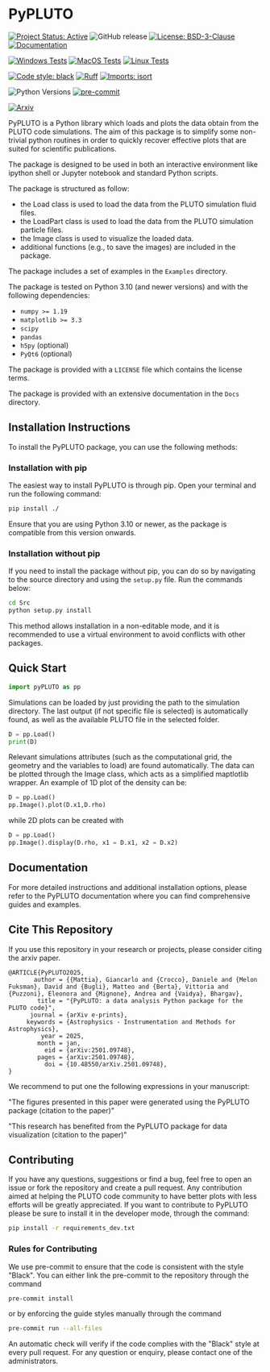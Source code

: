 # PyPLUTO
[![Project Status: Active](https://www.repostatus.org/badges/latest/active.svg)](https://www.repostatus.org/#active)
![GitHub release](https://img.shields.io/github/v/release/GiMattia/PyPLUTO?include_prereleases&label=Github%20Release)
[![License: BSD-3-Clause](https://img.shields.io/badge/License-BSD%203--Clause-blue.svg)](https://opensource.org/licenses/BSD-3-Clause)
[![Documentation](https://readthedocs.org/projects/pypluto/badge/?version=latest)](https://pypluto.readthedocs.io/en/latest/?badge=latest)

[![Windows Tests](https://github.com/GiMattia/PyPLUTO/actions/workflows/test_windows.yml/badge.svg)](https://github.com/GiMattia/PyPLUTO/actions/workflows/test_windows.yml)
[![MacOS Tests](https://github.com/GiMattia/PyPLUTO/actions/workflows/test_macos.yml/badge.svg)](https://github.com/GiMattia/PyPLUTO/actions/workflows/test_macos.yml)
[![Linux Tests](https://github.com/GiMattia/PyPLUTO/actions/workflows/test_linux.yml/badge.svg)](https://github.com/GiMattia/PyPLUTO/actions/workflows/test_linux.yml)

[![Code style: black](https://img.shields.io/badge/code%20style-black-000000.svg)](https://github.com/psf/black)
[![Ruff](https://img.shields.io/endpoint?url=https://raw.githubusercontent.com/astral-sh/ruff/main/assets/badge/v2.json)](https://github.com/astral-sh/ruff)
[![Imports: isort](https://img.shields.io/badge/%20imports-isort-%231674b1?style=flat&labelColor=ef8336)](https://pycqa.github.io/isort/)
<!-- ![Mypy](https://img.shields.io/badge/type_checking-mypy-brightgreen) -->

![Python Versions](https://img.shields.io/badge/Python-3.10%20%7C%203.11%20%7C%203.12%20%7C%203.13-3776AB.svg?style=flat&logo=python&logoColor=white)
[![pre-commit](https://github.com/GiMattia/PyPLUTO/actions/workflows/pre-commit.yml/badge.svg)](https://github.com//GiMattia/PyPLUTO/actions/workflows/pre-commit.yml)
<!-- ![Coverage](https://img.shields.io/badge/coverage-95%25-brightgreen) -->

<!-- ![PyPI](https://img.shields.io/pypi/v/PyPLUTO) -->
<!-- ![Conda](https://img.shields.io/badge/conda-available-brightgreen) -->
<!-- ![Zenodo](https://img.shields.io/badge/zenodo-DATA-brightgreen) -->


[![Arxiv](https://img.shields.io/badge/arXiv-2501.09748-8F1515?style=flat&logo=arxiv&logoColor=red)](https://doi.org/10.48550/arXiv.2501.09748)
<!-- [![DOI](https://joss.theoj.org/papers/.../status.svg)](https://doi.org/...) -->
<!-- [![Citation Badge](https://api.juleskreuer.eu/citation-badge.php?doi=YOURDOI)](https://juleskreuer.eu/citation-badge/) -->



PyPLUTO is a Python library which loads and plots the data obtain from the
PLUTO code simulations.
The aim of this package is to simplify some non-trivial python routines in order
to quickly recover effective plots that are suited for scientific publications.

The package is designed to be used in both an interactive environment like
ipython shell or Jupyter notebook and standard Python scripts.

The package is structured as follow:

- the Load class is used to load the data from the PLUTO simulation fluid files.
- the LoadPart class is used to load the data from the PLUTO simulation particle files.
- the Image class is used to visualize the loaded data.
- additional functions (e.g., to save the images) are included in the package.

The package includes a set of examples in the `Examples` directory.

The package is tested on Python 3.10 (and newer versions) and with the following dependencies:

- `numpy >= 1.19`
- `matplotlib >= 3.3`
- `scipy`
- `pandas`
- `h5py` (optional)
- `PyQt6` (optional)

The package is provided with a `LICENSE` file which contains the license terms.

The package is provided with an extensive documentation in the `Docs` directory.

## Installation Instructions

To install the PyPLUTO package, you can use the following methods:

### Installation with pip

The easiest way to install PyPLUTO is through pip. Open your terminal and run the following command:

```bash
pip install ./
```

Ensure that you are using Python 3.10 or newer, as the package is compatible from this version onwards.

### Installation without pip

If you need to install the package without pip, you can do so by navigating to the source directory and using the `setup.py` file. Run the commands below:

```bash
cd Src
python setup.py install
```

This method allows installation in a non-editable mode, and it is recommended to use a virtual environment to avoid conflicts with other packages.

## Quick Start

```python
import pyPLUTO as pp
```

Simulations can be loaded by just providing the path to the simulation directory. The last output (if not specific
file is selected) is automatically found, as well as the available PLUTO file in the selected folder.

```python
D = pp.Load()
print(D)
```

Relevant simulations attributes (such as the computational grid, the geometry and the variables to load) are found automatically.
The data can be plotted through the Image class, which acts as a simplified maptlotlib wrapper.
An example of 1D plot of the density can be:

```python
D = pp.Load()
pp.Image().plot(D.x1,D.rho)
```

while 2D plots can be created with

```python
D = pp.Load()
pp.Image().display(D.rho, x1 = D.x1, x2 = D.x2)
```

## Documentation

For more detailed instructions and additional installation options, please refer to the PyPLUTO documentation where you can find comprehensive guides and examples.

## Cite This Repository

If you use this repository in your research or projects, please consider citing the arxiv paper.

```
@ARTICLE{PyPLUTO2025,
       author = {{Mattia}, Giancarlo and {Crocco}, Daniele and {Melon Fuksman}, David and {Bugli}, Matteo and {Berta}, Vittoria and {Puzzoni}, Eleonora and {Mignone}, Andrea and {Vaidya}, Bhargav},
        title = "{PyPLUTO: a data analysis Python package for the PLUTO code}",
      journal = {arXiv e-prints},
     keywords = {Astrophysics - Instrumentation and Methods for Astrophysics},
         year = 2025,
        month = jan,
          eid = {arXiv:2501.09748},
        pages = {arXiv:2501.09748},
          doi = {10.48550/arXiv.2501.09748},
}
```

We recommend to put one the following expressions in your manuscript:

"The figures presented in this paper were generated using the PyPLUTO package (citation to the paper)"

"This research has benefited from the PyPLUTO package for data visualization (citation to the paper)"

## Contributing

If you have any questions, suggestions or find a bug, feel free to open an issue or fork the repository and create a pull request.
Any contribution aimed at helping the PLUTO code community to have better plots with less efforts will be greatly appreciated.
If you want to contribute to PyPLUTO please be sure to install it in the developer mode, through the command:

```bash
pip install -r requirements_dev.txt
```

### Rules for Contributing

We use pre-commit to ensure that the code is consistent with the style "Black".
You can either link the pre-commit to the repository through the command

```bash
pre-commit install
```

or by enforcing the guide styles manually through the command

```bash
pre-commit run --all-files
```

An automatic check will verify if the code complies with the "Black" style at every pull request.
For any question or enquiry, please contact one of the administrators.
